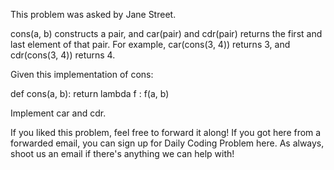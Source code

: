This problem was asked by Jane Street.

cons(a, b) constructs a pair, and car(pair) and cdr(pair) returns the first and last element of that pair. For example, car(cons(3, 4)) returns 3, and cdr(cons(3, 4)) returns 4.

Given this implementation of cons:

def cons(a, b):
   return lambda f : f(a, b)

Implement car and cdr.

If you liked this problem, feel free to forward it along! If you got here from a forwarded email, you can sign up for Daily Coding Problem here. As always, shoot us an email if there's anything we can help with!
